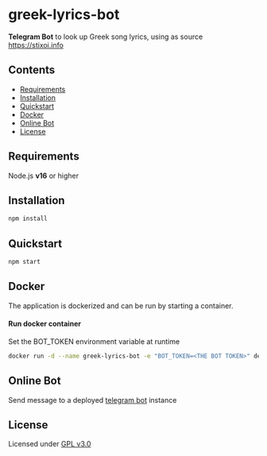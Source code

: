 # greek-lyrics-bot
**Telegram Bot** to look up Greek song lyrics, using as source https://stixoi.info

## Contents
  - [Requirements](#requirements)
  - [Installation](#installation)
  - [Quickstart](#quickstart)
  - [Docker](#docker)
  - [Online Bot](#online-bot)
  - [License](#license)

## Requirements

Node.js **v16** or higher

## Installation

```js
npm install
```

## Quickstart

```js
npm start
```

## Docker

The application is dockerized and can be run by starting a container.

#### Run docker container

Set the BOT_TOKEN environment variable at runtime

```sh
docker run -d --name greek-lyrics-bot -e "BOT_TOKEN=<THE BOT TOKEN>" denlap/greek-lyrics-bot
```

## Online Bot
Send message to a deployed [telegram bot](https://telegram.me/greekLyrics_bot) instance

## License

Licensed under [GPL v3.0]

[gpl v3.0]: https://www.gnu.org/licenses/gpl-3.0.en.html
